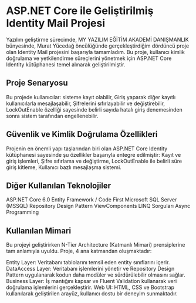 # ASP.NET Core ile Geliştirilmiş Identity Mail Projesi

Yazılım geliştirme sürecimde, MY YAZILIM EĞİTİM AKADEMİ DANIŞMANLIK bünyesinde, Murat Yücedağ öncülüğünde gerçekleştirdiğim dördüncü proje olan Identity Mail projesini başarıyla tamamladım. Bu proje, kullanıcı kimlik doğrulama ve yetkilendirme süreçlerini yönetmek için ASP.NET Core Identity kütüphanesi temel alınarak geliştirilmiştir.

##  Proje Senaryosu
Bu projede kullanıcılar:  sisteme kayıt olabilir, Giriş yaparak diğer kayıtlı kullanıcılarla mesajlaşabilir, Şifrelerini sıfırlayabilir ve değiştirebilir, LockOutEnable özelliği sayesinde belirli sayıda hatalı giriş denemesinden sonra sistem tarafından engellenebilir.

## Güvenlik ve Kimlik Doğrulama Özellikleri
Projenin en önemli yapı taşlarından biri olan ASP.NET Core Identity kütüphanesi sayesinde şu özellikler başarıyla entegre edilmiştir:
Kayıt ve giriş işlemleri,
Şifre sıfırlama ve değiştirme,
LockOutEnable ile belirli süre giriş kitleme,
Kullanıcı bazlı mesajlaşma sistemi.


## Diğer Kullanılan Teknolojiler
ASP.NET Core 6.0
Entity Framework / Code First
Microsoft SQL Server (MSSQL)
Repository Design Pattern
ViewComponents
LINQ Sorguları
Async Programming

## Kullanılan  Mimari

Bu projeyi geliştirirken N-Tier Architecture (Katmanlı Mimari) prensiplerine tam anlamıyla uyuldu. Proje, 4 ana katmandan oluşmaktadır:

 Entity Layer: Veritabanı tablolarını temsil eden entity sınıflarını içerir.
 DataAccess Layer: Veritabanı işlemlerini yönetir ve Repository Design Pattern uygulanarak kodun daha modüler ve sürdürülebilir olmasını sağlar.
 Business Layer: İş mantığını kapsar ve Fluent Validation kullanarak veri doğrulama işlemlerini gerçekleştirir.
 Web UI: HTML, CSS ve Bootstrap kullanılarak geliştirilen arayüz, kullanıcı dostu bir deneyim sunmaktadır.


